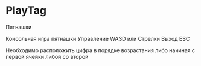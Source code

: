 # PlayTag
Пятнашки

Консольная игра пятнашки
Управление WASD или Стрелки
Выход ESC

Необходимо расположить цифра в порядке возрастания
либо начиная с первой ячейки либой со второй
